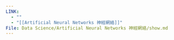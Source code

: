 ```yaml
---
LINK:
  - ""
  - "[[Artificial Neural Networks 神經網絡]]"
File: Data Science/Artificial Neural Networks 神經網絡/show.md
---
```

